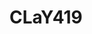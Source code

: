 <!doctype html>
<html>
<head>
  <title>clay419.github.io</title>
  </head>
  <body>
    <h1>CLaY419</h1>
  </body>
</html>
